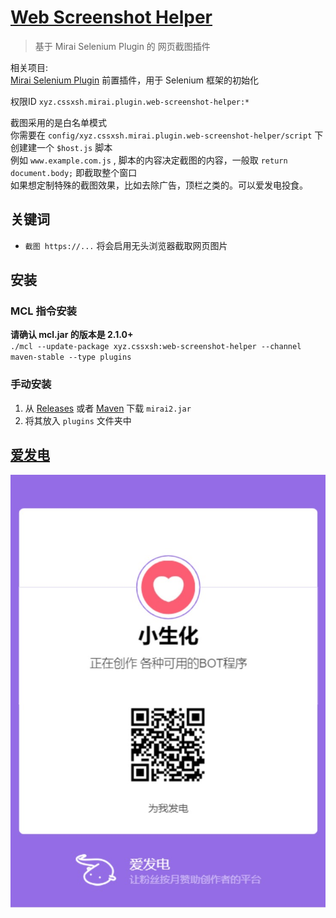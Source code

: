 # [Web Screenshot Helper](https://github.com/cssxsh/web-screenshot-helper)

> 基于 Mirai Selenium Plugin 的 网页截图插件

相关项目:  
[Mirai Selenium Plugin](https://github.com/cssxsh/mirai-selenium-plugin) 前置插件，用于 Selenium 框架的初始化

权限ID `xyz.cssxsh.mirai.plugin.web-screenshot-helper:*`

截图采用的是白名单模式  
你需要在 `config/xyz.cssxsh.mirai.plugin.web-screenshot-helper/script` 下创建建一个 `$host.js` 脚本  
例如 `www.example.com.js` , 脚本的内容决定截图的内容，一般取 `return document.body;` 即截取整个窗口  
如果想定制特殊的截图效果，比如去除广告，顶栏之类的。可以爱发电投食。

## 关键词

*   `截图 https://...` 将会启用无头浏览器截取网页图片

## 安装

### MCL 指令安装

**请确认 mcl.jar 的版本是 2.1.0+**  
`./mcl --update-package xyz.cssxsh:web-screenshot-helper --channel maven-stable --type plugins`

### 手动安装

1. 从 [Releases](https://github.com/cssxsh/web-screenshot-helper/releases) 或者 [Maven](https://repo1.maven.org/maven2/xyz/cssxsh/web-screenshot-helper/) 下载 `mirai2.jar`
2. 将其放入 `plugins` 文件夹中

## [爱发电](https://afdian.net/@cssxsh)

![afdian](.github/afdian.jpg)